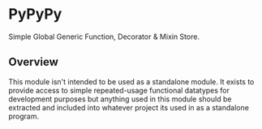 # PyPyPy

Simple Global Generic Function, Decorator &amp; Mixin Store.

## Overview

This module isn't intended to be used as a standalone module. It exists to provide access to simple repeated-usage functional datatypes for development purposes but anything used in this module should be extracted and included into whatever project its used in as a standalone program.